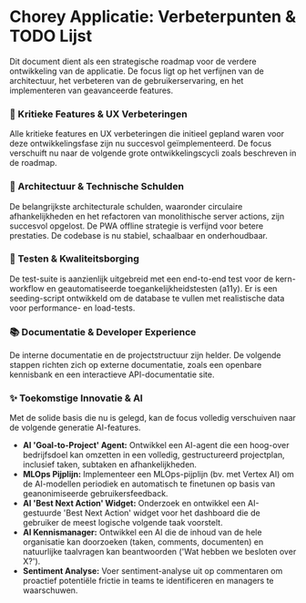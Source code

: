 # Chorey Applicatie: Verbeterpunten & TODO Lijst

Dit document dient als een strategische roadmap voor de verdere ontwikkeling van de applicatie. De focus ligt op het verfijnen van de architectuur, het verbeteren van de gebruikerservaring, en het implementeren van geavanceerde features.

### 🚀 Kritieke Features & UX Verbeteringen

Alle kritieke features en UX verbeteringen die initieel gepland waren voor deze ontwikkelingsfase zijn nu succesvol geïmplementeerd. De focus verschuift nu naar de volgende grote ontwikkelingscycli zoals beschreven in de roadmap.

### 🧹 Architectuur & Technische Schulden

De belangrijkste architecturale schulden, waaronder circulaire afhankelijkheden en het refactoren van monolithische server actions, zijn succesvol opgelost. De PWA offline strategie is verfijnd voor betere prestaties. De codebase is nu stabiel, schaalbaar en onderhoudbaar.

### 🧪 Testen & Kwaliteitsborging

De test-suite is aanzienlijk uitgebreid met een end-to-end test voor de kern-workflow en geautomatiseerde toegankelijkheidstesten (a11y). Er is een seeding-script ontwikkeld om de database te vullen met realistische data voor performance- en load-tests.

### 📚 Documentatie & Developer Experience

De interne documentatie en de projectstructuur zijn helder. De volgende stappen richten zich op externe documentatie, zoals een openbare kennisbank en een interactieve API-documentatie site.

### ✨ Toekomstige Innovatie & AI

Met de solide basis die nu is gelegd, kan de focus volledig verschuiven naar de volgende generatie AI-features.

-   **AI 'Goal-to-Project' Agent:** Ontwikkel een AI-agent die een hoog-over bedrijfsdoel kan omzetten in een volledig, gestructureerd projectplan, inclusief taken, subtaken en afhankelijkheden.
-   **MLOps Pijplijn:** Implementeer een MLOps-pijplijn (bv. met Vertex AI) om de AI-modellen periodiek en automatisch te finetunen op basis van geanonimiseerde gebruikersfeedback.
-   **AI 'Best Next Action' Widget:** Onderzoek en ontwikkel een AI-gestuurde 'Best Next Action' widget voor het dashboard die de gebruiker de meest logische volgende taak voorstelt.
-   **AI Kennismanager:** Ontwikkel een AI die de inhoud van de hele organisatie kan doorzoeken (taken, comments, documenten) en natuurlijke taalvragen kan beantwoorden ('Wat hebben we besloten over X?').
-   **Sentiment Analyse:** Voer sentiment-analyse uit op commentaren om proactief potentiële frictie in teams te identificeren en managers te waarschuwen.
